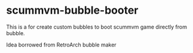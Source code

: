 # scummvm-bubble-booter
This is a for create custom bubbles to boot scummvm game directly from bubble.

Idea borrowed from RetroArch bubble maker

